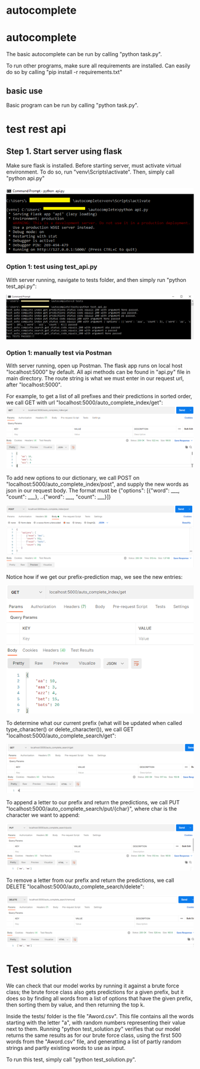 # autocomplete


<h1>autocomplete</h1>
The basic autocomplete can be run by calling "python task.py".

To run other programs, make sure all requirements are installed. Can easily do so by calling
"pip install -r requirements.txt"

<h2>basic use</h2>
Basic program can be run by calling "python task.py".

<h1>test rest api</h1>
<h2>Step 1. Start server using flask </h2>
Make sure flask is installed. Before starting server, must activate virtual environment. To do so, run "venv\Scripts\activate". Then, simply call "python api.py"
<br><br>

<img src="https://github.com/aginton/autocomplete/blob/9bba1245ea274af516f3edef3f4c753c5d1c5bca/screenshots/start_flask.png">


<h3>Option 1: test using test_api.py</h3>
With server running, navigate to tests folder, and then simply run "python test_api.py":

![](screenshots/test_api.png)

<h3>Option 1: manually test via Postman</h3>
With server running, open up Postman. The flask app runs on local host "localhost:5000" by default. 
All api methods can be found in "api.py" file in main directory. The route string is what we must enter in our request url, after "localhost:5000". 

For example, to get a list of all prefixes and their predictions in sorted order, we call GET with url "localhost:5000/auto_complete_index/get":
![](screenshots/autocomplete_index_get.PNG)

To add new options to our dictionary, we call POST on "localhost:5000/auto_complete_index/post", and supply the new words as json in our request body. 
The format must be {"options": [{"word": ___, "count": ___}, ..{"word": ___, "count": ___}]}

![](screenshots/autocomplete_index_post.PNG)

Notice how if we get our prefix-prediction map, we see the new entries:

![](screenshots/autocomplete_index_get_updated.PNG)

To determine what our current prefix (what will be updated when called type_character() or delete_character()), we call GET "localhost:5000/auto_complete_search/get":

![](screenshots/autocomplete_search_get.PNG)

To append a letter to our prefix and return the predictions, we call PUT "localhost:5000/auto_complete_search/put/{char}", where char is the character we want to append:

![](screenshots/autocomplete_search_put.PNG)

To remove a letter from our prefix and return the predictions, we call DELETE "localhost:5000/auto_complete_search/delete":

![](screenshots/autocomplete_search_delete.PNG)


<h1>Test solution</h1>
We can check that our model works by running it against a brute force class; the brute force class also gets predictions for a given prefix, but it does so by finding all words from a list of options that have the given prefix, then sorting them by value, and then returning the top k.

Inside the tests/ folder is the file "Aword.csv". This file contains all the words starting with the letter "a", with random numbers representing their value next to them. 
Running "python test_solution.py" verifies that our model returns the same results as for our brute force class, using the first 500 words from the "Aword.csv" file, and generatting a list of partly random strings and partly existing words to use as input. 

To run this test, simply call "python test_solution.py". 
